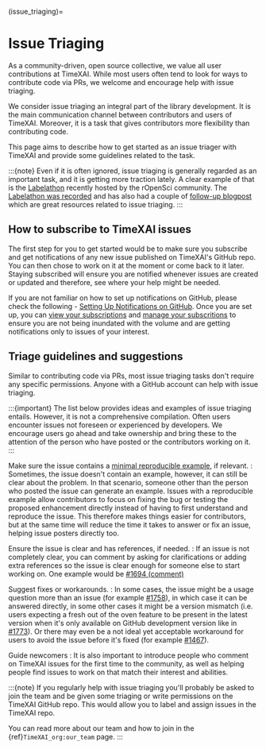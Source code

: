(issue_triaging)=
# Issue Triaging


As a community-driven, open source collective, we value all user contributions at TimeXAI. While most users often tend to look for ways to contribute code via PRs, we welcome and encourage help with issue triaging.

We consider issue triaging an integral part of the library development. It is the main communication
channel between contributors and users of TimeXAI. Moreover, it is a task that gives contributors
more flexibility than contributing code.

This page aims to describe how to get started as an issue triager with TimeXAI and provide some
guidelines related to the task.

:::{note}
Even if it is often ignored, issue triaging is generally regarded as an important task,
and it is getting more traction lately. A clear example of that is the
[Labelathon](https://ropensci.org/commcalls/apr2021-pkg-community/) recently hosted by
the rOpenSci community. The [Labelathon was recorded](https://ropensci.org/commcalls/apr2021-pkg-community/)
and has also had a couple of [follow-up blogpost](https://ropensci.org/tags/labelathon/) which are great resources related to
issue triaging.
:::

## How to subscribe to TimeXAI issues

The first step for you to get started would be to make sure you subscribe and get notifications of any new issue published on TimeXAI's GitHub repo. You can then chose to work on it at the moment or come back to it later. Staying subscribed will ensure you are notified whenever issues are created or updated and therefore, see where your help might be needed.

If you are not familiar on how to set up notifications on GitHub, please check the following - [Setting Up Notifications on GitHub](https://docs.github.com/en/github/managing-subscriptions-and-notifications-on-github/setting-up-notifications/configuring-notifications#configuring-your-watch-settings-for-an-individual-repository).
Once you are set up, you can [view your subscriptions](https://docs.github.com/en/github/managing-subscriptions-and-notifications-on-github/managing-subscriptions-for-activity-on-github/viewing-your-subscriptions) and [manage your subscritions](https://docs.github.com/en/github/managing-subscriptions-and-notifications-on-github/managing-subscriptions-for-activity-on-github/managing-your-subscriptions) to ensure you are not being inundated with the volume and are getting notifications only to issues of your interest.

## Triage guidelines and suggestions

Similar to contributing code via PRs, most issue triaging tasks don't require any
specific permissions. Anyone with a GitHub account can help with issue triaging.

:::{important}
The list below provides ideas and examples of issue triaging entails. However, it is not a comprehensive compilation. Often users encounter issues not foreseen or experienced by developers. We encourage users go ahead and take ownership and bring these to the attention of the person who have posted or the contributors working on it.
:::

Make sure the issue contains a [minimal reproducible example](https://stackoverflow.com/help/minimal-reproducible-example), if relevant.
: Sometimes, the issue doesn't contain an example, however, it can still be clear about the problem.
  In that scenario, someone other than the person who posted the issue can generate an example.
  Issues with a reproducible example allow contributors to focus on fixing the bug or testing the
  proposed enhancement directly instead of having to first understand and reproduce the issue. This
  therefore makes things easier for contributors, but at the same time will reduce the time it takes
  to answer or fix an issue, helping issue posters directly too.

Ensure the issue is clear and has references, if needed.
: If an issue is not completely clear, you can comment by asking for clarifications or
  adding extra references so the issue is clear enough for someone else to start working on.
  One example would be [#1694 (comment)](https://github.com/TimeXAI-devs/TimeXAI/issues/1694#issuecomment-840683745)

Suggest fixes or workarounds.
: In some cases, the issue might be a usage question more than an issue (for example
  [#1758](https://github.com/TimeXAI-devs/TimeXAI/issues/1758)), in which case it can be answered directly,
  in some other cases it might be a version mismatch (i.e. users expecting a fresh out of the oven
  feature to be present in the latest version when it's only available on GitHub development
  version like in [#1773](https://github.com/TimeXAI-devs/TimeXAI/issues/1773)).
  Or there may even be a not ideal yet acceptable workaround for users to avoid the issue
  before it's fixed (for example [#1467](https://github.com/TimeXAI-devs/TimeXAI/issues/1467)).

Guide newcomers
: It is also important to introduce people who comment on TimeXAI issues for the first time to the
  community, as well as helping people find issues to work on that match their interest
  and abilities.

:::{note}
If you regularly help with issue triaging you'll probably be asked to join the team and be given
some triaging or write permissions on the TimeXAI GitHub repo. This would allow you to label and
assign issues in the TimeXAI repo.

You can read more about our team and how to join in the {ref}`TimeXAI_org:our_team` page.
:::
